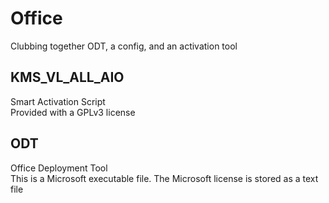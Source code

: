 # Office
Clubbing together ODT, a config, and an activation tool

## KMS_VL_ALL_AIO
Smart Activation Script  
Provided with a GPLv3 license
## ODT
Office Deployment Tool  
This is a Microsoft executable file. The Microsoft license is stored as a text file